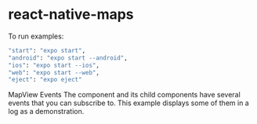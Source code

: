 # react-native-maps 

To run examples:

```bash
"start": "expo start",
"android": "expo start --android",
"ios": "expo start --ios",
"web": "expo start --web",
"eject": "expo eject"
```


MapView Events
The <MapView /> component and its child components have several events that you can subscribe to. This example displays some of them in a log as a demonstration.